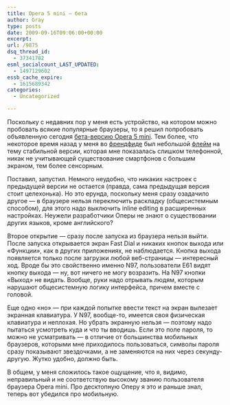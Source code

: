 ```yaml
---
title: Opera 5 mini — бета
author: Gray
type: posts
date: 2009-09-16T09:06:00+00:00
excerpt:
url: /9875
dsq_thread_id:
  - 37341782
esml_socialcount_LAST_UPDATED:
  - 1497129602
essb_cache_expire:
  - 1615689342
categories:
  - Uncategorized

---
```








Поскольку с недавних пор у меня есть устройство, на котором можно пробовать всякие популярные браузеры, то я решил попробовать объявленную сегодня [бета-версию Opera 5 mini][1]. Тем более, что некоторое время назад у меня во [френдфиде][2] был небольшой [флейм][3] на тему стабильной версии, которая мне показалась слишком телефонной, никак не учитывающей существование смартфонов с большим экраном, тем более сенсорным.

Поставил, запустил. Немного неудобно, что никаких настроек с предыдущей версии не остается (правда, сама предыдущая версия стоит целехонька). Но это ерунда, поскольку меня сразу озадачило другое &#8212; в браузере нельзя переключить раскладку (общесистемным способом), для этого надо выключить inline editing в расширенных настройках. Неужели разработчики Оперы не знают о существовании других языков, кроме английского?

Второе открытие &#8212; сразу после запуска из браузера нельзя выйти. После запуска открывается экран Fast Dial и никаких кнопок выхода или &#171;Функции&#187;, как в других приложениях, не наблюдается. Кнопка выхода появляется только после загрузки любой веб-страницы &#8212; интересный ход. Вроде бы это свойственно именно N97, пользователи E61 видят кнопку выхода &#8212; ну, вот ничего не могу возразить. На N97 кнопки &#171;Выход&#187; не видать. Вообще, руки надо отрывать людям, которым нарушают общесистемную логику интерфейса, причем вместе с головой.

Еще одно &#171;но&#187; &#8212; при каждой попытке ввести текст на экран вылезает экранная клавиатура. У N97, вообще-то, имеется своя физическая клавиатура и неплохая. Но убрать экранную нельзя &#8212; поэтому надо пытаться усмотреть куда и что ты вводишь. Если это поле пароля, то можно не усматривать &#8212; в отличие от большинства мобильных браузеров, которыми мне приходилось пользоваться, символы пароля сразу показывают звездочками, а не заменяются на них через секунду-другую. Жутко удобно, должно быть.

В общем, у меня сложилось такое ощущение, что я, видимо, неправильный и не соответствую высокому званию пользователя браузера Opera mini. Про десктопную Оперу я это и раньше знал, теперь вот убедился про мобильную.

 [1]: http://www.opera.com/mini/next/
 [2]: http://friendfeed.com/grayru
 [3]: http://friendfeed.com/grayru/93c80e3f/iphone-n97-fftogo